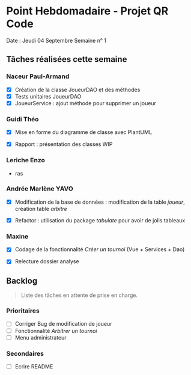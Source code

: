 # Point Hebdomadaire - Projet QR Code

Date : Jeudi 04 Septembre
Semaine n° 1

## Tâches réalisées cette semaine

### Naceur Paul-Armand

- [x] Création de la classe JoueurDAO et des méthodes
- [x] Tests unitaires JoueurDAO
- [x] JoueurService : ajout méthode pour supprimer un joueur

### Guidi Théo

- [x] Mise en forme du diagramme de classe avec PlantUML
- [x] Rapport : présentation des classes WIP


### Leriche Enzo

- ras

### Andrée Marlène YAVO

- [x] Modification de la base de données : modification de la table *joueur*, création table *arbitre*
- [x] Refactor : utilisation du package *tabulate* pour avoir de jolis tableaux


### Maxine 

- [x] Codage de la fonctionnalité *Créer un tournoi* (Vue + Services + Dao)
- [x] Relecture dossier analyse


## Backlog

> Liste des tâches en attente de prise en charge.

### Prioritaires

- [ ] Corriger Bug de modification de joueur
- [ ] Fonctionnalité *Arbitrer un tournoi*
- [ ] Menu administrateur

### Secondaires

- [ ] Ecrire README